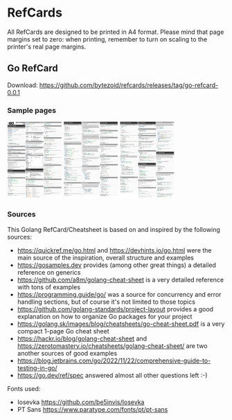 # RefCards

All RefCards are designed to be printed in A4 format. Please mind that page margins set to zero: when printing, remember to turn on scaling to the printer's real page margins.
## Go RefCard

Download: https://github.com/bytezoid/refcards/releases/tag/go-refcard-0.0.1
### Sample pages

<img src="images/go-refcard-preview-1.png" width="25%"> <img src="images/go-refcard-preview-2.png" width="25%"> <img src="images/go-refcard-preview-3.png" width="25%">

### Sources
This Golang RefCard/Cheatsheet is based on and inspired by the following sources:

* https://quickref.me/go.html and https://devhints.io/go.html were the main source of the inspiration, overall structure and examples
* https://gosamples.dev provides (among other great things) a detailed reference on generics
* https://github.com/a8m/golang-cheat-sheet is a very detailed reference with tons of examples
* https://programming.guide/go/ was a source for concurrency and error handling sections, but of course it's not limited to those topics
* https://github.com/golang-standards/project-layout provides a good explanation on how to organize Go packages for your project
* https://golang.sk/images/blog/cheatsheets/go-cheat-sheet.pdf is a very compact 1-page Go cheat sheet
* https://hackr.io/blog/golang-cheat-sheet and https://zerotomastery.io/cheatsheets/golang-cheat-sheet/ are two another sources of good examples
* https://blog.jetbrains.com/go/2022/11/22/comprehensive-guide-to-testing-in-go/
* https://go.dev/ref/spec answered almost all other questions left :-)

Fonts used:
* Iosevka https://github.com/be5invis/Iosevka
* PT Sans https://www.paratype.com/fonts/pt/pt-sans
